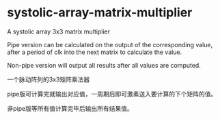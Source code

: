 # systolic-array-matrix-multiplier




A systolic array 3x3 matrix multiplier 



Pipe version can be calculated on the output of the corresponding value, after a period of clk into the next matrix to calculate the value.



Non-pipe version will output all results after all values are computed.


一个脉动阵列的3x3矩阵乘法器


pipe版可计算完就输出对应值，一周期后即可激素送入要计算的下个矩阵的值。



非pipe版等所有值计算完毕后输出所有结果值。




